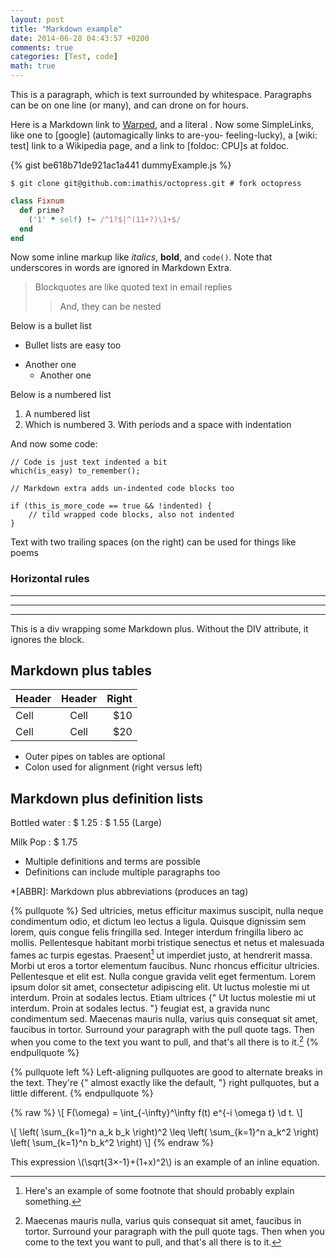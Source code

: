 ```yaml
---
layout: post
title: "Markdown example"
date: 2014-06-28 04:43:57 +0200
comments: true
categories: [Test, code]
math: true
---
```


This is a paragraph, which is text surrounded by whitespace. Paragraphs can be on one
line (or many), and can drone on for hours.

Here is a Markdown link to [Warped](http://warpedvisions.org), and a literal .
Now some SimpleLinks, like one to [google] (automagically links to are-you-
feeling-lucky), a [wiki: test] link to a Wikipedia page, and a link to
[foldoc: CPU]s at foldoc.

<!-- More -->

{% gist be618b71de921ac1a441 dummyExample.js %}

```
$ git clone git@github.com:imathis/octopress.git # fork octopress
```


``` ruby Discover if a number is prime http://www.noulakaz.net/weblog/2007/03/18/a-regular-expression-to-check-for-prime-numbers/ Source Article
class Fixnum
  def prime?
    ('1' * self) !~ /^1?$|^(11+?)\1+$/
  end
end
```

Now some inline markup like _italics_,  **bold**, and `code()`. Note that underscores in
words are ignored in Markdown Extra.


> Blockquotes are like quoted text in email replies
>> And, they can be nested

Below is a bullet list

* Bullet lists are easy too
- Another one
    + Another one

Below is a numbered list

1. A numbered list
2. Which is numbered
    3. With periods and a space with indentation

And now some code:

    // Code is just text indented a bit
    which(is_easy) to_remember();

~~~
// Markdown extra adds un-indented code blocks too

if (this_is_more_code == true && !indented) {
    // tild wrapped code blocks, also not indented
}
~~~

Text with
two trailing spaces
(on the right)
can be used
for things like poems

### Horizontal rules

* * * *
****
--------------------------

<div class="custom-class" markdown="1">
This is a div wrapping some Markdown plus.  Without the DIV attribute, it ignores the
block.
</div>

## Markdown plus tables ##

| Header | Header | Right  |
| ------ | :----: | -----: |
|  Cell  |  Cell  |   $10  |
|  Cell  |  Cell  |   $20  |

* Outer pipes on tables are optional
* Colon used for alignment (right versus left)

## Markdown plus definition lists ##

Bottled water
: $ 1.25
: $ 1.55 (Large)

Milk
Pop
: $ 1.75

* Multiple definitions and terms are possible
* Definitions can include multiple paragraphs too

*[ABBR]: Markdown plus abbreviations (produces an <abbr> tag)

{% pullquote %}
Sed ultricies, metus efficitur maximus suscipit, nulla neque condimentum odio, et dictum leo lectus a ligula. Quisque dignissim sem lorem, quis congue felis fringilla sed. Integer interdum fringilla libero ac mollis. Pellentesque habitant morbi tristique senectus et netus et malesuada fames ac turpis egestas. Praesent[^1] ut imperdiet justo, at hendrerit massa. Morbi ut eros a tortor elementum faucibus. Nunc rhoncus efficitur ultricies. Pellentesque et elit est. Nulla congue gravida velit eget fermentum. Lorem ipsum dolor sit amet, consectetur adipiscing elit. Ut luctus molestie mi ut interdum. Proin at sodales lectus. Etiam ultrices {" Ut luctus molestie mi ut interdum. Proin at sodales lectus. "} feugiat est, a gravida nunc condimentum sed. Maecenas mauris nulla, varius quis consequat sit amet, faucibus in tortor. Surround your paragraph with the pull quote tags. Then when you come to the text you want to pull,  and that's all there is to it.[^2]
{% endpullquote %}

{% pullquote left %}
Left-aligning pullquotes are good to alternate breaks in the text. They're
{" almost exactly like the default, "} right pullquotes, but a little different.
{% endpullquote %}

{% raw %}
\\[
F(\omega) = \int_{-\infty}^\infty f(t) e^{-i \omega t} \d t.
\\]

\\[
\left( \sum\_{k=1}\^n a\_k b\_k \right)\^2 \leq \left( \sum\_{k=1}\^n a\_k\^2 \right) \left( \sum\_{k=1}\^n b\_k\^2 \right)
\\]
{% endraw %}

This expression \\(\sqrt{3&#215;-1}+(1+x)\^2\\) is an example of an inline equation. 



[^1]: Here's an example of some footnote that should probably explain something.
[^2]: Maecenas mauris nulla, varius quis consequat sit amet, faucibus in tortor. Surround your paragraph with the pull quote tags. Then when you come to the text you want to pull,  and that's all there is to it.